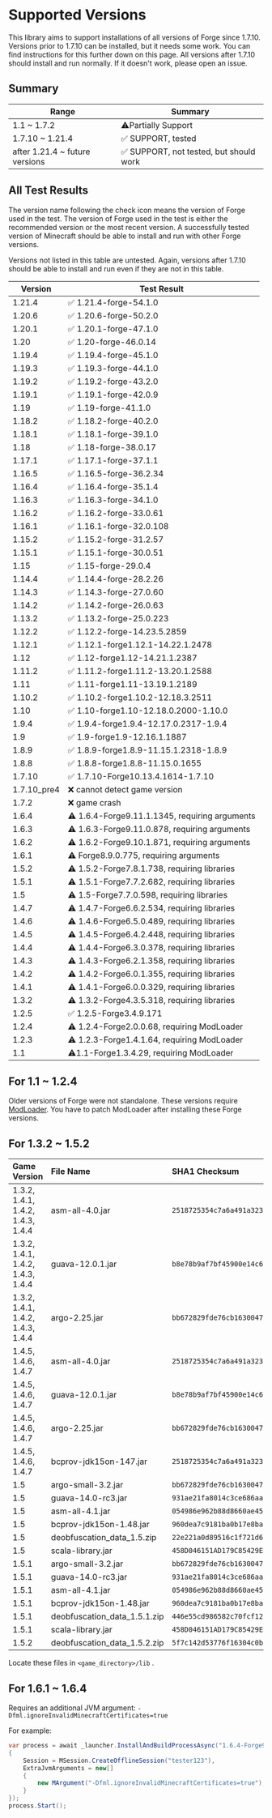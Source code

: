 # Supported Versions

This library aims to support installations of all versions of Forge since 1.7.10. Versions prior to 1.7.10 can be installed, but it needs some work. You can find instructions for this further down on this page. All versions after 1.7.10 should install and run normally. If it doesn't work, please open an issue.

## Summary

| Range                 | Summary             |
| --------------------- | ------------------- |
| 1.1 ~ 1.7.2           | ⚠️Partially Support |
| 1.7.10 ~ 1.21.4        | ✅ SUPPORT, tested  |
| after 1.21.4 ~ future versions | ✅ SUPPORT, not tested, but should work |

## All Test Results

The version name following the check icon means the version of Forge used in the test. The version of Forge used in the test is either the recommended version or the most recent version. A successfully tested version of Minecraft should be able to install and run with other Forge versions.

Versions not listed in this table are untested. Again, versions after 1.7.10 should be able to install and run even if they are not in this table.

| Version   | Test Result                                         |
| --------- | --------------------------------------------------- |
| 1.21.4    | ✅ 1.21.4-forge-54.1.0                             |
| 1.20.6    | ✅ 1.20.6-forge-50.2.0                             |
| 1.20.1    | ✅ 1.20.1-forge-47.1.0                             |
| 1.20      | ✅ 1.20-forge-46.0.14                              |
| 1.19.4    | ✅ 1.19.4-forge-45.1.0                             |
| 1.19.3    | ✅ 1.19.3-forge-44.1.0                             |
| 1.19.2    | ✅ 1.19.2-forge-43.2.0                             |
| 1.19.1    | ✅ 1.19.1-forge-42.0.9                             |
| 1.19      | ✅ 1.19-forge-41.1.0                              |
| 1.18.2    | ✅ 1.18.2-forge-40.2.0                             |
| 1.18.1    | ✅ 1.18.1-forge-39.1.0                             |
| 1.18      | ✅ 1.18-forge-38.0.17                              |
| 1.17.1    | ✅ 1.17.1-forge-37.1.1                             |
| 1.16.5    | ✅ 1.16.5-forge-36.2.34                             |
| 1.16.4    | ✅ 1.16.4-forge-35.1.4                             |
| 1.16.3    | ✅ 1.16.3-forge-34.1.0                             |
| 1.16.2    | ✅ 1.16.2-forge-33.0.61                             |
| 1.16.1    | ✅ 1.16.1-forge-32.0.108                            |
| 1.15.2    | ✅ 1.15.2-forge-31.2.57                             |
| 1.15.1    | ✅ 1.15.1-forge-30.0.51                             |
| 1.15      | ✅ 1.15-forge-29.0.4                              |
| 1.14.4    | ✅ 1.14.4-forge-28.2.26                             |
| 1.14.3    | ✅ 1.14.3-forge-27.0.60                             |
| 1.14.2    | ✅ 1.14.2-forge-26.0.63                             |
| 1.13.2    | ✅ 1.13.2-forge-25.0.223                            |
| 1.12.2    | ✅ 1.12.2-forge-14.23.5.2859                        |
| 1.12.1    | ✅ 1.12.1-forge1.12.1-14.22.1.2478                  |
| 1.12      | ✅ 1.12-forge1.12-14.21.1.2387                     |
| 1.11.2    | ✅ 1.11.2-forge1.11.2-13.20.1.2588                  |
| 1.11      | ✅ 1.11-forge1.11-13.19.1.2189                     |
| 1.10.2    | ✅ 1.10.2-forge1.10.2-12.18.3.2511                 |
| 1.10      | ✅ 1.10-forge1.10-12.18.0.2000-1.10.0              |
| 1.9.4     | ✅ 1.9.4-forge1.9.4-12.17.0.2317-1.9.4            |
| 1.9       | ✅ 1.9-forge1.9-12.16.1.1887                       |
| 1.8.9     | ✅ 1.8.9-forge1.8.9-11.15.1.2318-1.8.9            |
| 1.8.8     | ✅ 1.8.8-forge1.8.8-11.15.0.1655                   |
| 1.7.10    | ✅ 1.7.10-Forge10.13.4.1614-1.7.10                 |
| 1.7.10_pre4 | ❌ cannot detect game version                      |
| 1.7.2     | ❌ game crash                                      |
| 1.6.4     | ⚠️ 1.6.4-Forge9.11.1.1345, requiring arguments |
| 1.6.3     | ⚠️ 1.6.3-Forge9.11.0.878, requiring arguments  |
| 1.6.2     | ⚠️ 1.6.2-Forge9.10.1.871, requiring arguments  |
| 1.6.1     | ⚠️ Forge8.9.0.775, requiring arguments       |
| 1.5.2     | ⚠️ 1.5.2-Forge7.8.1.738, requiring libraries        |
| 1.5.1     | ⚠️ 1.5.1-Forge7.7.2.682, requiring libraries        |
| 1.5       | ⚠️ 1.5-Forge7.7.0.598, requiring libraries          |
| 1.4.7     | ⚠️ 1.4.7-Forge6.6.2.534, requiring libraries        |
| 1.4.6     | ⚠️ 1.4.6-Forge6.5.0.489, requiring libraries        |
| 1.4.5     | ⚠️ 1.4.5-Forge6.4.2.448, requiring libraries        |
| 1.4.4     | ⚠️ 1.4.4-Forge6.3.0.378, requiring libraries        |
| 1.4.3     | ⚠️ 1.4.3-Forge6.2.1.358, requiring libraries        |
| 1.4.2     | ⚠️ 1.4.2-Forge6.0.1.355, requiring libraries        |
| 1.4.1     | ⚠️ 1.4.1-Forge6.0.0.329, requiring libraries        |
| 1.3.2     | ⚠️ 1.3.2-Forge4.3.5.318, requiring libraries        |
| 1.2.5     | ✅ 1.2.5-Forge3.4.9.171                             |
| 1.2.4     | ⚠️ 1.2.4-Forge2.0.0.68, requiring ModLoader        |
| 1.2.3     | ⚠️ 1.2.3-Forge1.4.1.64, requiring ModLoader        |
| 1.1       | ⚠️1.1-Forge1.3.4.29, requiring ModLoader           |

## For 1.1 ~ 1.2.4

Older versions of Forge were not standalone. These versions require [ModLoader](https://mcarchive.net/mods/modloader). You have to patch ModLoader after installing these Forge versions.

## For 1.3.2 ~ 1.5.2

| Game Version                              | File Name                    | SHA1 Checksum                             |
| :---------------------------------------- | :--------------------------- | :---------------------------------------- |
| 1.3.2, 1.4.1, 1.4.2, 1.4.3, 1.4.4         | asm-all-4.0.jar              | `2518725354c7a6a491a323249b9e86846b00df09` |
| 1.3.2, 1.4.1, 1.4.2, 1.4.3, 1.4.4         | guava-12.0.1.jar             | `b8e78b9af7bf45900e14c6f958486b6ca682195f` |
| 1.3.2, 1.4.1, 1.4.2, 1.4.3, 1.4.4         | argo-2.25.jar                | `bb672829fde76cb163004752b86b0484bd0a7f4b` |
| 1.4.5, 1.4.6, 1.4.7                       | asm-all-4.0.jar              | `2518725354c7a6a491a323249b9e86846b00df09` |
| 1.4.5, 1.4.6, 1.4.7                       | guava-12.0.1.jar             | `b8e78b9af7bf45900e14c6f958486b6ca682195f` |
| 1.4.5, 1.4.6, 1.4.7                       | argo-2.25.jar                | `bb672829fde76cb163004752b86b0484bd0a7f4b` |
| 1.4.5, 1.4.6, 1.4.7                       | bcprov-jdk15on-147.jar       | `2518725354c7a6a491a323249b9e86846b00df09` |
| 1.5                                       | argo-small-3.2.jar           | `bb672829fde76cb163004752b86b0484bd0a7f4b` |
| 1.5                                       | guava-14.0-rc3.jar           | `931ae21fa8014c3ce686aaa621eae565fefb1a6a` |
| 1.5                                       | asm-all-4.1.jar              | `054986e962b88d8660ae4566475658469595ef58` |
| 1.5                                       | bcprov-jdk15on-1.48.jar      | `960dea7c9181ba0b17e8bab0c06a43f0a5f04e65` |
| 1.5                                       | deobfuscation_data_1.5.zip   | `22e221a0d89516c1f721d6cab056a7e37471d0a6` |
| 1.5                                       | scala-library.jar            | `458D046151AD179C85429ED7420FFB1EAF6DDF85` |
| 1.5.1                                     | argo-small-3.2.jar           | `bb672829fde76cb163004752b86b0484bd0a7f4b` |
| 1.5.1                                     | guava-14.0-rc3.jar           | `931ae21fa8014c3ce686aaa621eae565fefb1a6a` |
| 1.5.1                                     | asm-all-4.1.jar              | `054986e962b88d8660ae4566475658469595ef58` |
| 1.5.1                                     | bcprov-jdk15on-1.48.jar      | `960dea7c9181ba0b17e8bab0c06a43f0a5f04e65` |
| 1.5.1                                     | deobfuscation_data_1.5.1.zip | `446e55cd986582c70fcf12cb27bc00114c5adfd9` |
| 1.5.1                                     | scala-library.jar            | `458D046151AD179C85429ED7420FFB1EAF6DDF85` |
| 1.5.2                                     | deobfuscation_data_1.5.2.zip | `5f7c142d53776f16304c0bbe10542014abad6af8` |

Locate these files in `<game_directory>/lib` .

## For 1.6.1 ~ 1.6.4

Requires an additional JVM argument: `-Dfml.ignoreInvalidMinecraftCertificates=true`

For example:

```csharp
var process = await _launcher.InstallAndBuildProcessAsync("1.6.4-Forge9.11.1.1345", new MLaunchOption
{
    Session = MSession.CreateOfflineSession("tester123"),
    ExtraJvmArguments = new[]
    {
        new MArgument("-Dfml.ignoreInvalidMinecraftCertificates=true"),
    }
});
process.Start();
```